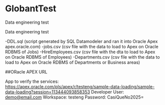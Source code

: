 # GlobantTest
Data engineering test

Data engineering test

-DDL.sql (script generated by SQL Datamodeler and ran it into Oracle Apex apex.oracle.com)
-jobs.csv (csv file with the data to load to Apex on Oracle RDBMS of Jobs)
-HireEmployees.csv (csv file  with the dta to load to Apex on Oracle RDBMS of Employees)
-Departments.csv (csv file with the data to load to Apex on Oracle RDBMS of Departments or Business areas)


##ORacle APEX URL

App to verify the services: https://apex.oracle.com/pls/apex/r/testeng/sample-data-loading/sample-data-loading?session=113444093858353
Developer User: demo@email.com
Workspace: testeng
Password: CasiQueNo2025=
